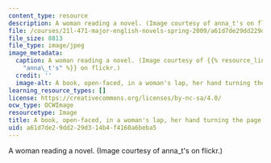 ```yaml
---
content_type: resource
description: A woman reading a novel. (Image courtesy of anna_t's on flickr.)
file: /courses/21l-471-major-english-novels-spring-2009/a61d7de29dd229d314b4f4160a6beba5_21l-471s09-th.jpg
file_size: 8813
file_type: image/jpeg
image_metadata:
  caption: A woman reading a novel. (Image courtesy of {{% resource_link "84dfcb16-0c4f-4689-9fd5-b77e9e5aa610"
    "anna\_t's" %}} on flickr.)
  credit: ''
  image-alt: A book, open-faced, in a woman's lap, her hand turning the page.
learning_resource_types: []
license: https://creativecommons.org/licenses/by-nc-sa/4.0/
ocw_type: OCWImage
resourcetype: Image
title: A book, open-faced, in a woman's lap, her hand turning the page
uid: a61d7de2-9dd2-29d3-14b4-f4160a6beba5
---
```

A woman reading a novel. (Image courtesy of anna_t's on flickr.)